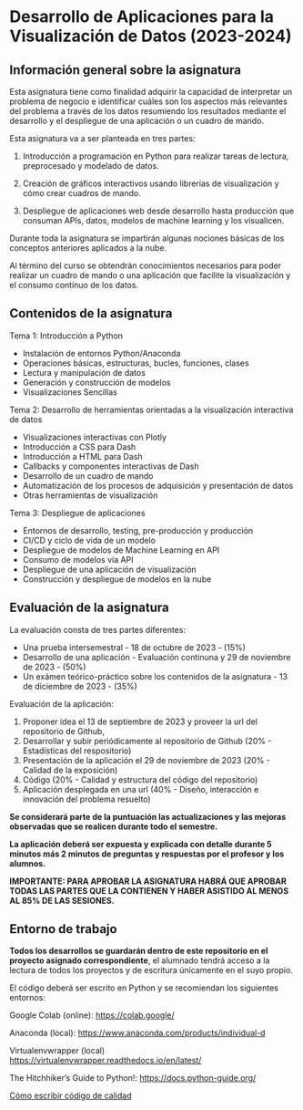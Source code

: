 # Desarrollo de Aplicaciones para la Visualización de Datos (2023-2024)

## Información general sobre la asignatura

Esta asignatura tiene como finalidad adquirir la capacidad de interpretar un problema de negocio e identificar cuáles son los aspectos más
relevantes del problema a través de los datos resumiendo los resultados mediante el desarrollo y el despliegue de una aplicación o un
cuadro de mando.

Esta asignatura va a ser planteada en tres partes: 

1. Introducción a programación en Python para realizar tareas de lectura, preprocesado y modelado de datos. 

2. Creación de gráficos interactivos usando librerías de visualización y cómo crear cuadros de mando.

3. Despliegue de aplicaciones web desde desarrollo hasta producción que consuman APIs, datos, modelos de machine learning y los visualicen.

Durante toda la asignatura se impartirán algunas nociones básicas de los conceptos anteriores aplicados a la nube.

Al término del curso se obtendrán conocimientos necesarios para poder realizar un cuadro de mando o una aplicación que facilite la visualización y el consumo contínuo de los datos.

## Contenidos de la asignatura

Tema 1: Introducción a Python
* Instalación de entornos Python/Anaconda
* Operaciones básicas, estructuras, bucles, funciones, clases
* Lectura y manipulación de datos
* Generación y construcción de modelos
* Visualizaciones Sencillas

Tema 2: Desarrollo de herramientas orientadas a la visualización interactiva de datos
* Visualizaciones interactivas con Plotly
* Introducción a CSS para Dash
* Introducción a HTML para Dash
* Callbacks y componentes interactivas de Dash
* Desarrollo de un cuadro de mando
* Automatización de los procesos de adquisición y presentación de datos
* Otras herramientas de visualización

Tema 3: Despliegue de aplicaciones
* Entornos de desarrollo, testing, pre-producción y producción
* CI/CD y ciclo de vida de un modelo
* Despliegue de modelos de Machine Learning en API
* Consumo de modelos vía API
* Despliegue de una aplicación de visualización
* Construcción y despliegue de modelos en la nube

## Evaluación de la asignatura 

La evaluación consta de tres partes diferentes:

* Una prueba intersemestral - 18 de octubre de 2023 - (15%)
* Desarrollo de una aplicación - Evaluación continuna y 29 de noviembre de 2023 - (50%)
* Un exámen teórico-práctico sobre los contenidos de la asignatura - 13 de diciembre de 2023 - (35%)

Evaluación de la aplicación:

1. Proponer idea el 13 de septiembre de 2023 y proveer la url del repositorio de Github,
2. Desarrollar y subir periódicamente al repositorio de Github (20% - Estadísticas del respositorio)
3. Presentación de la aplicación el 29 de noviembre de 2023 (20% - Calidad de la exposición)
4. Código (20% - Calidad y estructura del código del repositorio) 
5. Aplicación desplegada en una url (40% - Diseño, interacción e innovación del problema resuelto)

__Se considerará parte de la puntuación las actualizaciones y las mejoras observadas que se realicen durante todo el semestre.__

__La aplicación deberá ser expuesta y explicada con detalle durante 5 minutos más 2 minutos de preguntas y respuestas por el profesor y los alumnos.__

__IMPORTANTE: PARA APROBAR LA ASIGNATURA HABRÁ QUE APROBAR TODAS LAS PARTES QUE LA CONTIENEN Y HABER ASISTIDO AL MENOS AL 85% DE LAS SESIONES.__

## Entorno de trabajo

__Todos los desarrollos se guardarán dentro de este repositorio en el proyecto asignado correspondiente__, el alumnado tendrá acceso a la lectura de todos los proyectos y de escritura únicamente en el suyo propio.

El código deberá ser escrito en Python y se recomiendan los siguientes entornos:

Google Colab (online): https://colab.google/

Anaconda (local): https://www.anaconda.com/products/individual-d

Virtualenvwrapper (local) https://virtualenvwrapper.readthedocs.io/en/latest/

The Hitchhiker’s Guide to Python!: https://docs.python-guide.org/

[Cómo escribir código de calidad](https://docs.python-guide.org/#writing-great-python-code)
 


